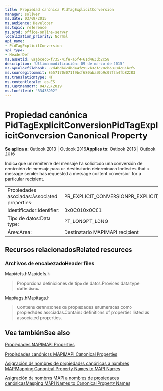 ```yaml
---
title: Propiedad canónica PidTagExplicitConversion
manager: soliver
ms.date: 03/09/2015
ms.audience: Developer
ms.topic: reference
ms.prod: office-online-server
localization_priority: Normal
api_name:
- PidTagExplicitConversion
api_type:
- HeaderDef
ms.assetid: 8aabcec6-f735-41fe-a5f4-61d4635b2c58
description: 'Última modificación: 09 de marzo de 2015'
ms.openlocfilehash: 52d4bdbd7dbd44f2957b3efc20cba393dc0eb2f5
ms.sourcegitcommit: 8657170d071f9bcf680aba50b9c07f2a4fb82283
ms.translationtype: MT
ms.contentlocale: es-ES
ms.lasthandoff: 04/28/2019
ms.locfileid: "33433902"
---
```

# <a name="pidtagexplicitconversion-canonical-property"></a><span data-ttu-id="b5cca-103">Propiedad canónica PidTagExplicitConversion</span><span class="sxs-lookup"><span data-stu-id="b5cca-103">PidTagExplicitConversion Canonical Property</span></span>

  
  
<span data-ttu-id="b5cca-104">**Se aplica a**: Outlook 2013 | Outlook 2016</span><span class="sxs-lookup"><span data-stu-id="b5cca-104">**Applies to**: Outlook 2013 | Outlook 2016</span></span> 
  
<span data-ttu-id="b5cca-105">Indica que un remitente del mensaje ha solicitado una conversión de contenido de mensaje para un destinatario determinado.</span><span class="sxs-lookup"><span data-stu-id="b5cca-105">Indicates that a message sender has requested a message content conversion for a particular recipient.</span></span>
  
|||
|:-----|:-----|
|<span data-ttu-id="b5cca-106">Propiedades asociadas:</span><span class="sxs-lookup"><span data-stu-id="b5cca-106">Associated properties:</span></span>  <br/> |<span data-ttu-id="b5cca-107">PR_EXPLICIT_CONVERSION</span><span class="sxs-lookup"><span data-stu-id="b5cca-107">PR_EXPLICIT_CONVERSION</span></span>  <br/> |
|<span data-ttu-id="b5cca-108">Identificador:</span><span class="sxs-lookup"><span data-stu-id="b5cca-108">Identifier:</span></span>  <br/> |<span data-ttu-id="b5cca-109">0x0C01</span><span class="sxs-lookup"><span data-stu-id="b5cca-109">0x0C01</span></span>  <br/> |
|<span data-ttu-id="b5cca-110">Tipo de datos:</span><span class="sxs-lookup"><span data-stu-id="b5cca-110">Data type:</span></span>  <br/> |<span data-ttu-id="b5cca-111">PT_LONG</span><span class="sxs-lookup"><span data-stu-id="b5cca-111">PT_LONG</span></span>  <br/> |
|<span data-ttu-id="b5cca-112">Área:</span><span class="sxs-lookup"><span data-stu-id="b5cca-112">Area:</span></span>  <br/> |<span data-ttu-id="b5cca-113">Destinatario MAPI</span><span class="sxs-lookup"><span data-stu-id="b5cca-113">MAPI recipient</span></span>  <br/> |
   
## <a name="related-resources"></a><span data-ttu-id="b5cca-114">Recursos relacionados</span><span class="sxs-lookup"><span data-stu-id="b5cca-114">Related resources</span></span>

### <a name="header-files"></a><span data-ttu-id="b5cca-115">Archivos de encabezado</span><span class="sxs-lookup"><span data-stu-id="b5cca-115">Header files</span></span>

<span data-ttu-id="b5cca-116">Mapidefs.h</span><span class="sxs-lookup"><span data-stu-id="b5cca-116">Mapidefs.h</span></span>
  
> <span data-ttu-id="b5cca-117">Proporciona definiciones de tipo de datos.</span><span class="sxs-lookup"><span data-stu-id="b5cca-117">Provides data type definitions.</span></span>
    
<span data-ttu-id="b5cca-118">Mapitags.h</span><span class="sxs-lookup"><span data-stu-id="b5cca-118">Mapitags.h</span></span>
  
> <span data-ttu-id="b5cca-119">Contiene definiciones de propiedades enumeradas como propiedades asociadas.</span><span class="sxs-lookup"><span data-stu-id="b5cca-119">Contains definitions of properties listed as associated properties.</span></span>
    
## <a name="see-also"></a><span data-ttu-id="b5cca-120">Vea también</span><span class="sxs-lookup"><span data-stu-id="b5cca-120">See also</span></span>



[<span data-ttu-id="b5cca-121">Propiedades MAPI</span><span class="sxs-lookup"><span data-stu-id="b5cca-121">MAPI Properties</span></span>](mapi-properties.md)
  
[<span data-ttu-id="b5cca-122">Propiedades canónicas MAPI</span><span class="sxs-lookup"><span data-stu-id="b5cca-122">MAPI Canonical Properties</span></span>](mapi-canonical-properties.md)
  
[<span data-ttu-id="b5cca-123">Asignación de nombres de propiedades canónicas a nombres MAPI</span><span class="sxs-lookup"><span data-stu-id="b5cca-123">Mapping Canonical Property Names to MAPI Names</span></span>](mapping-canonical-property-names-to-mapi-names.md)
  
[<span data-ttu-id="b5cca-124">Asignación de nombres MAPI a nombres de propiedades canónicas</span><span class="sxs-lookup"><span data-stu-id="b5cca-124">Mapping MAPI Names to Canonical Property Names</span></span>](mapping-mapi-names-to-canonical-property-names.md)

